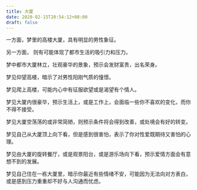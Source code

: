 ```yaml
---
title: 大厦
date: 2020-02-15T20:54:12+08:00
draft: false
---
```


一方面，梦里的高楼大厦，具有明显的男性象征。

另一方面， 则有可能体现了都市生活的吸引力和压力。

梦中都市大厦林立，壮观豪华的景象，预示会发财富贵，出名荣身。

梦见仰望高楼，暗示了对男性阳刚气质的憧憬。

梦见爬上高楼，可能内心中有征服欲望或是渴望有个情人。

梦见大厦内很豪华，预示生活上，或是工作上，会面临一些你不喜欢的变化，而你不得不接受。

梦见大厦空荡荡的或非常简陋，则预示条件将会得到改善，或处境会有好的转变。

梦见自己从大厦顶上向下看，但是感到很害怕，表示了你对性爱既期待又害怕的心理。

梦见由大厦的旋转餐厅，或是观景阳台，或是游乐场向下看，预示爱情方面会有意想不到的发展。

梦见自己住在一栋大厦里，暗示你最近有些情绪不安，可能因为无法向对方表白，或是感到压力重重却不好与人沟通而忧虑。

